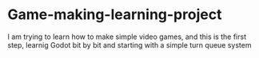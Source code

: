# Game-making-learning-project
I am trying to learn how to make simple video games, and this is the first step, learnig Godot bit by bit and starting with a simple turn queue system
